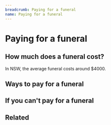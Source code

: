 ```yaml
---
breadcrumb: Paying for a funeral
name: Paying for a funeral
---
```


Paying for a funeral
===========================

## How much does a funeral cost?

In NSW, the average funeral costs around $4000.

## Ways to pay for a funeral

## If you can't pay for a funeral

## Related

<!-- ASIC: MoneySmart arranging a funeral https://www.moneysmart.gov.au/life-events-and-you/life-events/losing-your-partner -->

